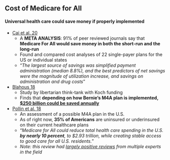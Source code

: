 ## Cost of Medicare for All

#### Universal health care could save money if properly implemented

*   [Cai et al. 20](https://journals.plos.org/plosmedicine/article?id=10.1371/journal.pmed.1003013)
    *   A **META ANALYSIS**: 91% of peer reviewed journals say that **Medicare For All would save money in both the short-run and the long-run**
    *   Found and compared cost analyses of 22 single-payer plans for the US or individual states
    *   “_The largest source of savings was simplified payment administration (median 8.8%), and the best predictors of net savings were the magnitude of utilization increase, and savings on administration and drug costs_”
*   [Blahous 18](https://www.mercatus.org/system/files/blahous-costs-medicare-mercatus-working-paper-v1_1.pdf)
    *   Study by libertarian think-tank with Koch funding
    *   Finds that **depending on how Bernie’s M4A plan is implemented, [$250 billion could be saved annually](https://cdn.discordapp.com/attachments/587706906123042850/714552808682029126/deletethis001.png)**
*   [Pollin et al. 18](https://www.peri.umass.edu/publication/item/1127-economic-analysis-of-medicare-for-all)
    *   An assessment of a possible M4A plan in the U.S.
    *   As of right now, **35% of Americans** are uninsured or underinsured on their current healthcare plans
    *   “_Medicare for All could reduce total health care spending in the U.S. **by nearly 10 percent**, to $2.93 trillion, while creating stable access to good care for all U.S. residents._”
    * *Note: this review had [largely positive reviews](https://www.peri.umass.edu/reviewer-assessments-of-economic-analysis-of-medicare-for-all) from multiple experts in the field*

